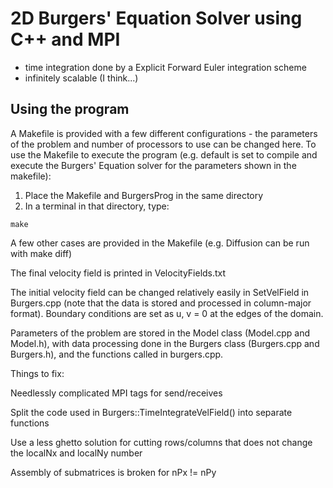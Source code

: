 # 2D Burgers' Equation Solver using C++ and MPI 
- time integration done by a Explicit Forward Euler integration scheme
- infinitely scalable (I think...)




## Using the program
A Makefile is provided with a few different configurations - the parameters of the problem and number of processors to use can be changed here.
To use the Makefile to execute the program (e.g. default is set to compile and execute the Burgers' Equation solver for the parameters shown in the makefile):
1. Place the Makefile and BurgersProg in the same directory
2. In a terminal in that directory, type:
```
make
```

A few other cases are provided in the Makefile (e.g. Diffusion can be run with make diff)

The final velocity field is printed in VelocityFields.txt


The initial velocity field can be changed relatively easily in SetVelField in Burgers.cpp (note that the data is stored and processed in column-major format).
Boundary conditions are set as u, v = 0 at the edges of the domain.

Parameters of the problem are stored in the Model class (Model.cpp and Model.h), with data processing done in the Burgers class (Burgers.cpp and Burgers.h), and the functions called in burgers.cpp.

 




Things to fix:

Needlessly complicated MPI tags for send/receives

Split the code used in Burgers::TimeIntegrateVelField() into separate functions

Use a less ghetto solution for cutting rows/columns that does not change the localNx and localNy number

Assembly of submatrices is broken for nPx != nPy

